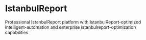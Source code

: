 # IstanbulReport
Professional IstanbulReport platform with IstanbulReport-optimized intelligent-automation and enterprise istanbulreport-optimization capabilities
